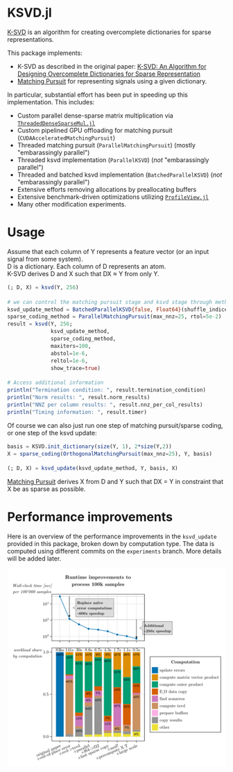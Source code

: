 # KSVD.jl

[K-SVD](https://en.wikipedia.org/wiki/K-SVD) is an algorithm for creating overcomplete dictionaries for sparse representations.  

This package implements:

* K-SVD as described in the original paper: [K-SVD: An Algorithm for Designing Overcomplete Dictionaries for Sparse Representation](http://www.cs.technion.ac.il/~freddy/papers/120.pdf)
* [Matching Pursuit](https://en.wikipedia.org/wiki/Matching_pursuit) for representing signals using a given dictionary.

In particular, substantial effort has been put in speeding up this implementation.
This includes:
- Custom parallel dense-sparse matrix multiplication via [`ThreadedDenseSparseMul.jl`](https://github.com/RomeoV/ThreadedDenseSparseMul.jl)
- Custom pipelined GPU offloading for matching pursuit (`CUDAAcceleratedMatchingPursuit`)
- Threaded matching pursuit (`ParallelMatchingPursuit`) (mostly "embarassingly parallel")
- Threaded ksvd implementation (`ParallelKSVD`) (*not* "embarassingly parallel")
- Threaded and batched ksvd implementation (`BatchedParallelKSVD`) (*not* "embarassingly parallel")
- Extensive efforts removing allocations by preallocating buffers
- Extensive benchmark-driven optimizations utilizing [`ProfileView.jl`](https://github.com/timholy/ProfileView.jl)
- Many other modification experiments.

# Usage

Assume that each column of Y represents a feature vector (or an input signal from some system).  
D is a dictionary. Each column of D represents an atom.  
K-SVD derives D and X such that DX ≈ Y from only Y.  

```julia
(; D, X) = ksvd(Y, 256)

# we can control the matching pursuit stage and ksvd stage through method structs
ksvd_update_method = BatchedParallelKSVD{false, Float64}(shuffle_indices=true, batch_size_per_thread=1)
sparse_coding_method = ParallelMatchingPursuit(max_nnz=25, rtol=5e-2)
result = ksvd(Y, 256;
              ksvd_update_method,
              sparse_coding_method,
              maxiters=100,
              abstol=1e-6,
              reltol=1e-6,
              show_trace=true)

# Access additional information
println("Termination condition: ", result.termination_condition)
println("Norm results: ", result.norm_results)
println("NNZ per column results: ", result.nnz_per_col_results)
println("Timing information: ", result.timer)
```

Of course we can also just run one step of matching pursuit/sparse coding, or one step of the ksvd update:

```julia
basis = KSVD.init_dictionary(size(Y, 1), 2*size(Y,2))
X = sparse_coding(OrthogonalMatchingPursuit(max_nnz=25), Y, basis)

(; D, X) = ksvd_update(ksvd_update_method, Y, basis, X)
```

[Matching Pursuit](https://en.wikipedia.org/wiki/Matching_pursuit) derives X from D and Y such that DX = Y in constraint that X be as sparse as possible.


# Performance improvements

Here is an overview of the performance improvements in the `ksvd_update` provided in this package, broken down by computation type.
The data is computed using different commits on the `experiments` branch.
More details will be added later.

![benchmark results](/ksvd_benchmarks/figs/benchmark_results.png)
